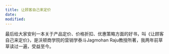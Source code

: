 ```yaml
---
title: 让顾客自己来定价
date: 
modified:
---
```


最后给大家安利一本关于产品定价、价格折扣、优惠策略方面的好书，叫《让顾客自己来定价》，是沃顿商学院的营销学泰斗Jagmohan Raju教授所著，我两年前草草读过一遍，受益至今。